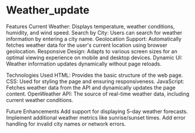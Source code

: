 # Weather_update
Features
Current Weather: Displays temperature, weather conditions, humidity, and wind speed.
Search by City: Users can search for weather information by entering a city name.
Geolocation Support: Automatically fetches weather data for the user's current location using browser geolocation.
Responsive Design: Adapts to various screen sizes for an optimal viewing experience on mobile and desktop devices.
Dynamic UI: Weather information updates dynamically without page reloads.



Technologies Used
HTML: Provides the basic structure of the web page.
CSS: Used for styling the page and ensuring responsiveness.
JavaScript: Fetches weather data from the API and dynamically updates the page content.
OpenWeather API: The source of real-time weather data, including current weather conditions.


Future Enhancements
Add support for displaying 5-day weather forecasts.
Implement additional weather metrics like sunrise/sunset times.
Add error handling for invalid city names or network errors.
